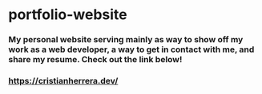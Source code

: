 # portfolio-website

### My personal website serving mainly as way to show off my work as a web developer, a way to get in contact with me, and share my resume. Check out the link below!

### https://cristianherrera.dev/
